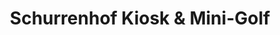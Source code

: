 ---
title: "Schurrenhof Kiosk & Mini-Golf"
url: /schwaebisch-gmuend/schurrenhof-kiosk-und-mini-golf/
shop: Kiosk
---